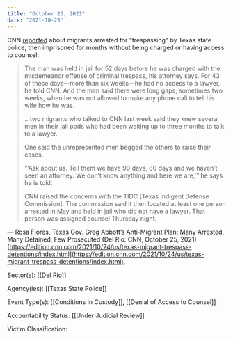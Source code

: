 ```yaml
---
title: "October 25, 2021"
date: "2021-10-25"
---
```


CNN [reported](https://edition.cnn.com/2021/10/24/us/texas-migrant-trespass-detentions/index.html) about migrants arrested for "trespassing" by Texas state police, then imprisoned for months without being charged or having access to counsel:

> The man was held in jail for 52 days before he was charged with the misdemeanor offense of criminal trespass, his attorney says. For 43 of those days—more than six weeks—he had no access to a lawyer, he told CNN. And the man said there were long gaps, sometimes two weeks, when he was not allowed to make any phone call to tell his wife how he was.
> 
> …two migrants who talked to CNN last week said they knew several men in their jail pods who had been waiting up to three months to talk to a lawyer.
> 
> One said the unrepresented men begged the others to raise their cases.
> 
> “‘Ask about us. Tell them we have 90 days, 80 days and we haven’t seen an attorney. We don’t know anything and here we are,'” he says he is told.
> 
> CNN raised the concerns with the TIDC \[Texas Indigent Defense Commission\]. The commission said it then located at least one person arrested in May and held in jail who did not have a lawyer. That person was assigned counsel Thursday night.

— Rosa Flores, Texas Gov. Greg Abbott’s Anti-Migrant Plan: Many Arrested, Many Detained, Few Prosecuted (Del Rio: CNN, October 25, 2021) [https://edition.cnn.com/2021/10/24/us/texas-migrant-trespass-detentions/index.html](https://edition.cnn.com/2021/10/24/us/texas-migrant-trespass-detentions/index.html).

Sector(s): [[Del Rio]]

Agency(ies): [[Texas State Police]]

Event Type(s): [[Conditions in Custody]],  [[Denial of Access to Counsel]]

Accountability Status: [[Under Judicial Review]]

Victim Classification: 